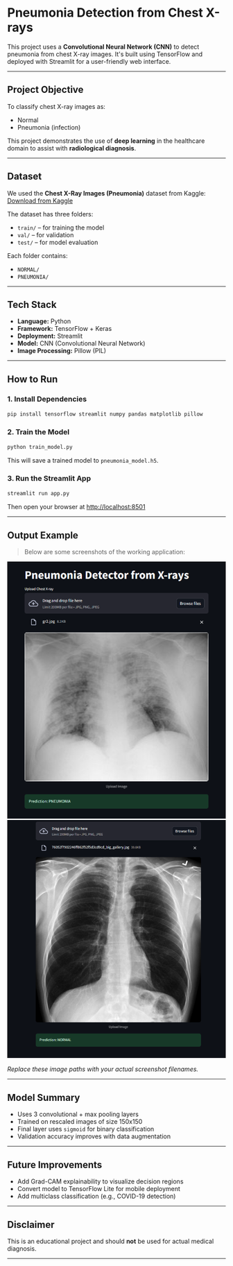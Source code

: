 # Pneumonia Detection from Chest X-rays

This project uses a **Convolutional Neural Network (CNN)** to detect pneumonia from chest X-ray images. It's built using TensorFlow and deployed with Streamlit for a user-friendly web interface.

---

## Project Objective

To classify chest X-ray images as:

- Normal
- Pneumonia (infection)

This project demonstrates the use of **deep learning** in the healthcare domain to assist with **radiological diagnosis**.

---

## Dataset

We used the **Chest X-Ray Images (Pneumonia)** dataset from Kaggle:  
[Download from Kaggle](https://www.kaggle.com/datasets/paultimothymooney/chest-xray-pneumonia)

The dataset has three folders:
- `train/` – for training the model
- `val/` – for validation
- `test/` – for model evaluation

Each folder contains:
- `NORMAL/`
- `PNEUMONIA/`

---

## Tech Stack

- **Language:** Python
- **Framework:** TensorFlow + Keras
- **Deployment:** Streamlit
- **Model:** CNN (Convolutional Neural Network)
- **Image Processing:** Pillow (PIL)

---

## How to Run

### 1. Install Dependencies

```bash
pip install tensorflow streamlit numpy pandas matplotlib pillow
```

### 2. Train the Model

```bash
python train_model.py
```

This will save a trained model to `pneumonia_model.h5`.

### 3. Run the Streamlit App

```bash
streamlit run app.py
```

Then open your browser at [http://localhost:8501](http://localhost:8501)

---

## Output Example

> Below are some screenshots of the working application:


![output](output1.png)
![output](output2.png)


_Replace these image paths with your actual screenshot filenames._

---

## Model Summary

- Uses 3 convolutional + max pooling layers
- Trained on rescaled images of size 150x150
- Final layer uses `sigmoid` for binary classification
- Validation accuracy improves with data augmentation

---

## Future Improvements

- Add Grad-CAM explainability to visualize decision regions
- Convert model to TensorFlow Lite for mobile deployment
- Add multiclass classification (e.g., COVID-19 detection)

---

## Disclaimer

This is an educational project and should **not** be used for actual medical diagnosis.

---

